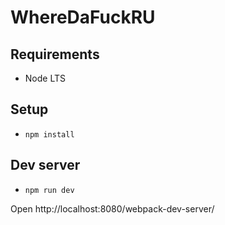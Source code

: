 # WhereDaFuckRU

## Requirements

- Node LTS

## Setup

- `npm install`

## Dev server

- `npm run dev`

Open http://localhost:8080/webpack-dev-server/

